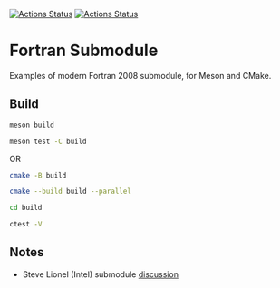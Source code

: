 [![Actions Status](https://github.com/scivision/fortran-submodule/workflows/ci_cmake/badge.svg)](https://github.com/scivision/fortran-submodule/actions)
[![Actions Status](https://github.com/scivision/fortran-submodule/workflows/ci_meson/badge.svg)](https://github.com/scivision/fortran-submodule/actions)


# Fortran Submodule

Examples of modern Fortran 2008 submodule, for Meson and CMake.


## Build

```sh
meson build

meson test -C build
```

OR

```sh
cmake -B build

cmake --build build --parallel

cd build

ctest -V
```

## Notes

* Steve Lionel (Intel) submodule [discussion](https://software.intel.com/en-us/blogs/2015/07/07/doctor-fortran-in-we-all-live-in-a-yellow-submodule)
